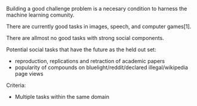 Building a good challenge problem is a necesary condition to harness the machine learning comunity.

There are currently good tasks in images, speech, and computer games[1].

There are allmost no good tasks with strong social components. 

Potential social tasks that have the future as the held out set:
- reproduction, replications and retraction of academic papers
- popularity of compounds on bluelight/reddit/declared illegal/wikipedia page views

Criteria:
- Multiple tasks within the same domain
